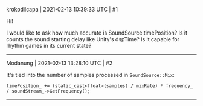 krokodilcapa | 2021-02-13 10:39:33 UTC | #1

Hi!

I would like to ask how much accurate is SoundSource.timePosition? Is it counts the sound starting delay like Unity's dspTime? Is it capable for rhythm games in its current state?

-------------------------

Modanung | 2021-02-13 13:28:10 UTC | #2

It's tied into the number of samples processed in `SoundSource::Mix`:
```
timePosition_ += (static_cast<float>(samples) / mixRate) * frequency_ / soundStream_->GetFrequency();
```

-------------------------

